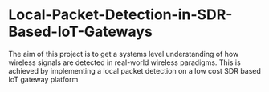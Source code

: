 # Local-Packet-Detection-in-SDR-Based-IoT-Gateways
The aim of this project is to get a systems level understanding of how wireless signals are detected in real-world wireless paradigms. This is achieved by implementing a local packet detection on a low cost SDR based IoT gateway platform
